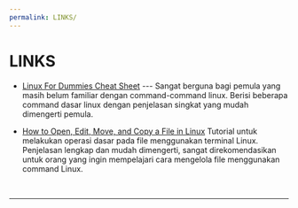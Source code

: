 ```yaml
---
permalink: LINKS/
---
```


# LINKS

* [Linux For Dummies Cheat Sheet](https://www.dummies.com/article/technology/computers/operating-systems/linux/linux-for-dummies-cheat-sheet-209505/) ---
Sangat berguna bagi pemula yang masih belum familiar dengan command-command linux. Berisi beberapa command dasar linux dengan penjelasan singkat yang mudah dimengerti pemula.

* [How to Open, Edit, Move, and Copy a File in Linux](https://www.hivelocity.net/kb/how-to-open-edit-move-and-copy-a-file-in-linux/)
Tutorial untuk melakukan operasi dasar pada file menggunakan terminal Linux. Penjelasan lengkap dan mudah dimengerti, sangat direkomendasikan untuk orang yang ingin mempelajari cara mengelola file menggunakan command Linux. 

<br>
<hr>
